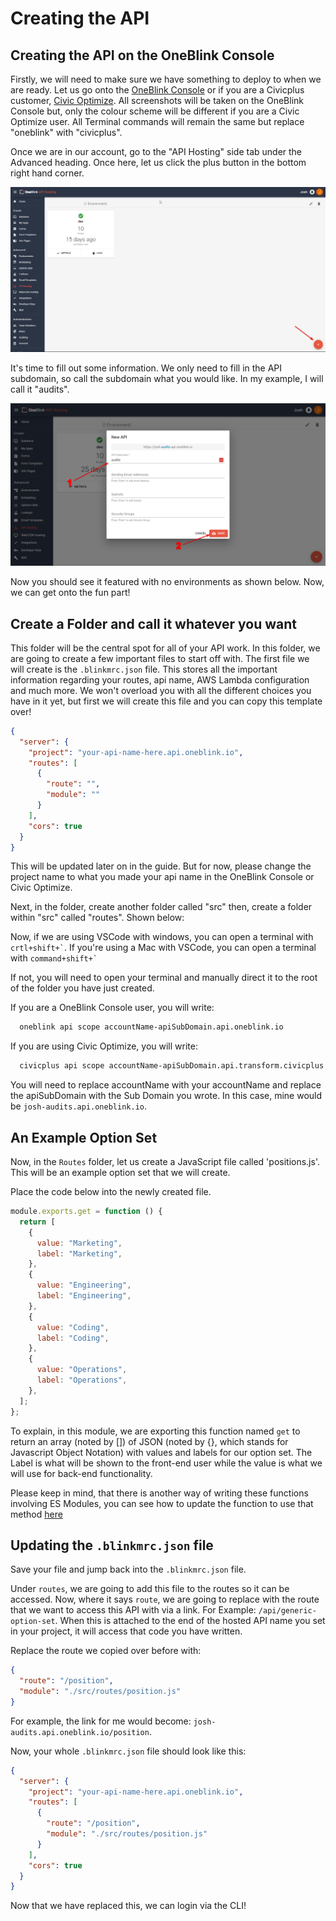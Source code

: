 # Creating the API

## Creating the API on the OneBlink Console

Firstly, we will need to make sure we have something to deploy to when we are ready. Let us go onto the [OneBlink Console](https://console.oneblink.io) or if you are a Civicplus customer, [Civic Optimize](https://console.transform.civicplus.com). All screenshots will be taken on the OneBlink Console but, only the colour scheme will be different if you are a Civic Optimize user. All Terminal commands will remain the same but replace "oneblink" with "civicplus". 

Once we are in our account, go to the "API Hosting" side tab under the Advanced heading. Once here, let us click the plus button in the bottom right hand corner.

![An image showing the API Hosting Page highlighting the button that needs to be clicked"](../pics/APIHostingPointingArrow.png)

It's time to fill out some information. We only need to fill in the API subdomain, so call the subdomain what you would like. In my example, I will call it "audits".

![An image showing the API Hosting Page with the create an API modal](../pics/APIHostingSavingExample.png)

Now you should see it featured with no environments as shown below. Now, we can get onto the fun part!

## Create a Folder and call it whatever you want

This folder will be the central spot for all of your API work. In this folder, we are going to create a few important files to start off with. The first file we will create is the `.blinkmrc.json` file. This stores all the important information regarding your routes, api name, AWS Lambda configuration and much more. We won't overload you with all the different choices you have in it yet, but first we will create this file and you can copy this template over!

```json
{
  "server": {
    "project": "your-api-name-here.api.oneblink.io",
    "routes": [
      {
        "route": "",
        "module": ""
      }
    ],
    "cors": true
  }
}
```

This will be updated later on in the guide. But for now, please change the project name to what you made your api name in the OneBlink Console or Civic Optimize.

Next, in the folder, create another folder called "src" then, create a folder within "src" called "routes". Shown below:

Now, if we are using VSCode with windows, you can open a terminal with <code>crtl+shift+\`</code>. 
If you're using a Mac with VSCode, you can open a terminal with <code>command+shift+\`</code>

If not, you will need to open your terminal and manually direct it to the root of the folder you have just created.

If you are a OneBlink Console user, you will write:

```bash
  oneblink api scope accountName-apiSubDomain.api.oneblink.io
```

If you are using Civic Optimize, you will write: 

```bash
  civicplus api scope accountName-apiSubDomain.api.transform.civicplus.com
```

You will need to replace accountName with your accountName and replace the apiSubDomain with the Sub Domain you wrote. In this case, mine would be `josh-audits.api.oneblink.io`.

## An Example Option Set

Now, in the `Routes` folder, let us create a JavaScript file called 'positions.js'. This will be an example option set that we will create.

Place the code below into the newly created file.

```js
module.exports.get = function () {
  return [
    {
      value: "Marketing",
      label: "Marketing",
    },
    {
      value: "Engineering",
      label: "Engineering",
    },
    {
      value: "Coding",
      label: "Coding",
    },
    {
      value: "Operations",
      label: "Operations",
    },
  ];
};
```

To explain, in this module, we are exporting this function named `get` to return an array (noted by []) of JSON (noted by {}, which stands for Javascript Object Notation) with values and labels for our option set. The Label is what will be shown to the front-end user while the value is what we will use for back-end functionality.

Please keep in mind, that there is another way of writing these functions involving ES Modules, you can see how to update the function to use that method [here](./upgrading-to-es-modules.md)

## Updating the `.blinkmrc.json` file

Save your file and jump back into the `.blinkmrc.json` file.

Under `routes`, we are going to add this file to the routes so it can be accessed. Now, where it says `route`, we are going to replace with the route that we want to access this API with via a link. For Example: `/api/generic-option-set`. When this is attached to the end of the hosted API name you set in your project, it will access that code you have written.

Replace the route we copied over before with:

```json
{
  "route": "/position",
  "module": "./src/routes/position.js"
}
```

For example, the link for me would become: `josh-audits.api.oneblink.io/position`.

Now, your whole `.blinkmrc.json` file should look like this:

```json
{
  "server": {
    "project": "your-api-name-here.api.oneblink.io",
    "routes": [
      {
        "route": "/position",
        "module": "./src/routes/position.js"
      }
    ],
    "cors": true
  }
}
```

Now that we have replaced this, we can login via the CLI!
